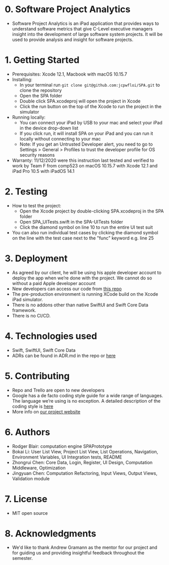 # 0. Software Project Analytics
* Software Project Analytics is an iPad application that provides ways to understand software metrics that give C-Level executive managers insight into the development of large software system projects. It will be used to provide analysis and insight for software projects.

# 1. Getting Started
* Prerequisites: Xcode 12.1, Macbook with macOS 10.15.7
* Installing: 
	- In your terminal run `git clone git@github.com:jcpwfloi/SPA.git` to clone the repository
	- Open the SPA folder
	- Double click SPA.xcodeproj will open the project in Xcode
	- Click the run button on the top of the Xcode to run the project in the simulator
* Running locally:
	- You can connect your iPad by USB to your mac and select your iPad in the device drop-down list
	- If you click run, it will install SPA on your iPad and you can run it locally without connecting to your mac
	- Note: If you get an Untrusted Developer alert, you need to go to Settings > General > Profiles to trust the developer profile for OS security reasons
* Warranty: 11/12/2020 were this instruction last tested and verified to work by Team F from comp523 on macOS 10.15.7 with Xcode 12.1 and iPad Pro 10.5 with iPadOS 14.1

# 2. Testing
* How to test the project:
	- Open the Xcode project by double-clicking SPA.xcodeproj in the SPA folder
	- Open SPA_UITests.swift in the SPA-UITests folder
	- Click the diamond symbol on line 10 to run the entire UI test suit
* You can also run individual test cases by clicking the diamond symbol on the line with the test case next to the "func" keyword e.g. line 25

# 3. Deployment 
* As agreed by our client, he will be using his apple developer account to deploy the app when we’re done with the project. We cannot do so without a paid Apple developer account
* New developers can access our code from [this repo](https://github.com/jcpwfloi/SPA)
* The pre-production environment is running XCode build on the Xcode iPad simulator. 
* There is no addons other than native SwiftUI and Swift Core Data framework.
* There is no CI/CD.

# 4. Technologies used
* Swift, SwiftUI, Swift Core Data
* ADRs can be found in ADR.md in the repo or [here](https://tarheels.live/teamf/application-architecture/)

# 5. Contributing
* Repo and Trello are open to new developers
* Google has a de facto coding style guide for a wide range of languages. The language we’re using is no exception. A detailed description of the coding style is [here](https://google.github.io/swift/)
* More info on [our project website](https://tarheels.live/teamf)

# 6. Authors
* Rodger Blair: computation engine SPAPrototype
* Bokai Li: User List View, Project List View, List Operations, Navigation, Environment Variables, UI Integration tests, README
* Zhongrui Chen: Core Data, Login, Register, UI Design, Computation Middleware, Optimization
* Jingyuan Chen: Computation Refactoring, Input Views, Output Views, Validation module

# 7. License
* MIT open source

# 8. Acknowledgments
* We'd like to thank Andrew Gramann as the mentor for our project and for guiding us and providing insightful feedback throughout the semester.

